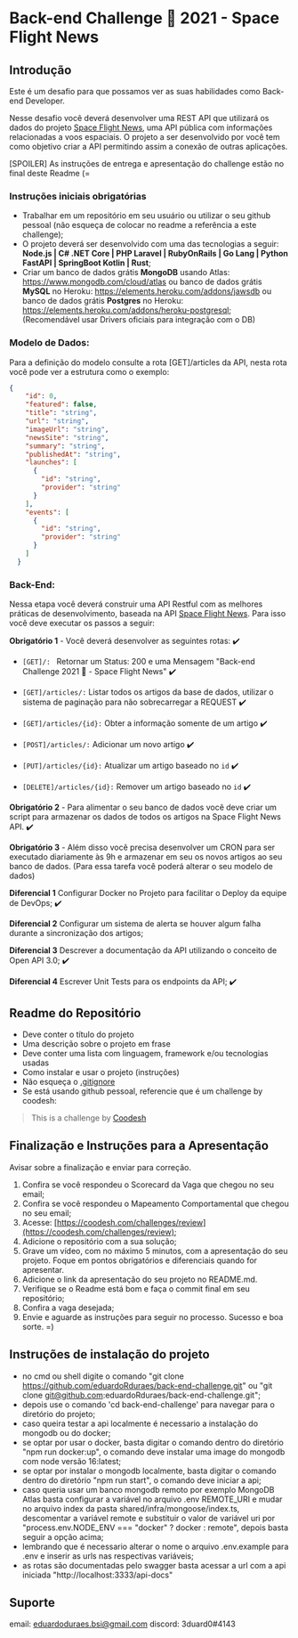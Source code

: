 # Back-end Challenge 🏅 2021 - Space Flight News

## Introdução

Este é um desafio para que possamos ver as suas habilidades como Back-end Developer.

Nesse desafio você deverá desenvolver uma REST API que utilizará os dados do projeto [Space Flight News](https://api.spaceflightnewsapi.net/v3/documentation), uma API pública com informações relacionadas a voos espaciais. O projeto a ser desenvolvido por você tem como objetivo criar a API permitindo assim a conexão de outras aplicações.

[SPOILER] As instruções de entrega e apresentação do challenge estão no final deste Readme (=

### Instruções iniciais obrigatórias

- Trabalhar em um repositório em seu usuário ou utilizar o seu github pessoal (não esqueça de colocar no readme a referência a este challenge);
- O projeto deverá ser desenvolvido com uma das tecnologias a seguir: **Node.js | C# .NET Core | PHP Laravel | RubyOnRails | Go Lang | Python FastAPI | SpringBoot Kotlin | Rust**;
- Criar um banco de dados grátis **MongoDB** usando Atlas: https://www.mongodb.com/cloud/atlas ou banco de dados grátis **MySQL** no Heroku: https://elements.heroku.com/addons/jawsdb ou banco de dados grátis **Postgres** no Heroku: https://elements.heroku.com/addons/heroku-postgresql; (Recomendável usar Drivers oficiais para integração com o DB)

### Modelo de Dados:

Para a definição do modelo consulte a rota [GET]/articles da API, nesta rota você pode ver a estrutura como o exemplo:

```json
{
    "id": 0,
    "featured": false,
    "title": "string",
    "url": "string",
    "imageUrl": "string",
    "newsSite": "string",
    "summary": "string",
    "publishedAt": "string",
    "launches": [
      {
        "id": "string",
        "provider": "string"
      }
    ],
    "events": [
      {
        "id": "string",
        "provider": "string"
      }
    ]
  }
```

### Back-End:

Nessa etapa você deverá construir uma API Restful com as melhores práticas de desenvolvimento, baseada na API [Space Flight News](https://api.spaceflightnewsapi.net/v3/documentation). Para isso você deve executar os passos a seguir:

**Obrigatório 1** - Você deverá desenvolver as seguintes rotas: ✔️

- `[GET]/: ` Retornar um Status: 200 e uma Mensagem "Back-end Challenge 2021 🏅 - Space Flight News" ✔️
- `[GET]/articles/:`   Listar todos os artigos da base de dados, utilizar o sistema de paginação para não sobrecarregar a REQUEST ✔️

- `[GET]/articles/{id}:` Obter a informação somente de um artigo ✔️
- `[POST]/articles/:` Adicionar um novo artigo ✔️
- `[PUT]/articles/{id}:` Atualizar um artigo baseado no `id` ✔️
- `[DELETE]/articles/{id}:` Remover um artigo baseado no `id` ✔️

**Obrigatório 2** - Para alimentar o seu banco de dados você deve criar um script para armazenar os dados de todos os artigos na Space Flight News API. ✔️

**Obrigatório 3** - Além disso você precisa desenvolver um CRON para ser executado diariamente às 9h e armazenar em seu os novos artigos ao seu banco de dados. (Para essa tarefa você poderá alterar o seu modelo de dados)

**Diferencial 1** Configurar Docker no Projeto para facilitar o Deploy da equipe de DevOps; ✔️

**Diferencial 2** Configurar um sistema de alerta se houver algum falha durante a sincronização dos artigos;

**Diferencial 3** Descrever a documentação da API utilizando o conceito de Open API 3.0; ✔️

**Diferencial 4** Escrever Unit Tests para os endpoints da API; ✔️

## Readme do Repositório

- Deve conter o título do projeto
- Uma descrição sobre o projeto em frase
- Deve conter uma lista com linguagem, framework e/ou tecnologias usadas
- Como instalar e usar o projeto (instruções)
- Não esqueça o [.gitignore](https://www.toptal.com/developers/gitignore)
- Se está usando github pessoal, referencie que é um challenge by coodesh:

>  This is a challenge by [Coodesh](https://coodesh.com/)

## Finalização e Instruções para a Apresentação

Avisar sobre a finalização e enviar para correção.

1. Confira se você respondeu o Scorecard da Vaga que chegou no seu email;
2. Confira se você respondeu o Mapeamento Comportamental que chegou no seu email;
3. Acesse: [https://coodesh.com/challenges/review](https://coodesh.com/challenges/review);
4. Adicione o repositório com a sua solução;
5. Grave um vídeo, com no máximo 5 minutos, com a apresentação do seu projeto. Foque em pontos obrigatórios e diferenciais quando for apresentar.
6. Adicione o link da apresentação do seu projeto no README.md.
7. Verifique se o Readme está bom e faça o commit final em seu repositório;
8. Confira a vaga desejada;
9. Envie e aguarde as instruções para seguir no processo. Sucesso e boa sorte. =)


## Instruções de instalação do projeto

- no cmd ou shell digite o comando "git clone https://github.com/eduardoRduraes/back-end-challenge.git" ou "git clone git@github.com:eduardoRduraes/back-end-challenge.git";
- depois use o comando 'cd back-end-challenge' para navegar para o diretório do projeto;
- caso queira testar a api localmente é necessario a instalação do mongodb ou do docker;
- se optar por usar o docker, basta digitar o comando dentro do diretório "npm run docker:up", o comando deve instalar uma image do mongodb com node versão 16:latest;
- se optar por instalar o mongodb localmente, basta digitar o comando dentro do diretório "npm run start", o comando deve iniciar a api;
- caso queria usar um banco mongodb remoto por exemplo MongoDB Atlas basta configurar a variável no arquivo .env REMOTE_URI e mudar no arquivo index da pasta shared/infra/mongoose/index.ts, descomentar a variável remote e substituir o valor de variável uri por "process.env.NODE_ENV === "docker" ? docker : remote", depois basta seguir a opção acima;
- lembrando que é necessario alterar o nome o arquivo .env.example para .env e inserir as urls nas respectivas variáveis;
- as rotas são documentadas pelo swagger basta acessar a url com a api iniciada "http://localhost:3333/api-docs"

## Suporte
email: eduardoduraes.bsi@gmail.com
discord: 3duard0#4143

